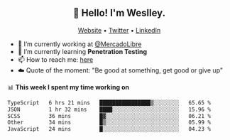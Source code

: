 <h2 align="center">👋 Hello! I'm Weslley.</h2>
<p align="center">
  <a href="http://weslleyneri.com.br">Website</a> •
  <a href="https://twitter.com/Weslley_Neri">Twitter</a> •
  <a href="https://www.linkedin.com/in/weslley-neri-3658908b">LinkedIn</a>
</p>


- 🔭 I’m currently working at [@MercadoLibre](https://github.com/mercadolibre)
- 🌱 I’m currently learning **Penetration Testing**
- 📫 How to reach me: [here](mailto:weslley39@gmail.com)
- ☁️ Quote of the moment: "Be good at something, get good or give up"

📊 **This week I spent my time working on**
<!--START_SECTION:waka-->

```txt
TypeScript   6 hrs 21 mins   ████████████████▒░░░░░░░░   65.65 %
JSON         1 hr 32 mins    ████░░░░░░░░░░░░░░░░░░░░░   15.96 %
SCSS         36 mins         █▓░░░░░░░░░░░░░░░░░░░░░░░   06.21 %
Other        34 mins         █▒░░░░░░░░░░░░░░░░░░░░░░░   05.99 %
JavaScript   24 mins         █░░░░░░░░░░░░░░░░░░░░░░░░   04.23 %
```

<!--END_SECTION:waka-->

<!-- Inspired by https://github.com/gruselhaus/gruselhaus -->
